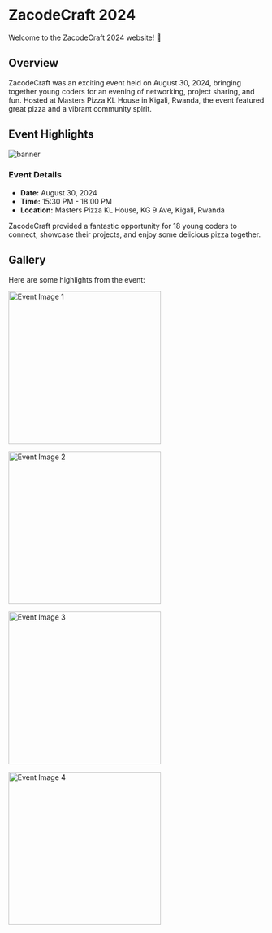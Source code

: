 # ZacodeCraft 2024

Welcome to the ZacodeCraft 2024 website! 🎉

## Overview

ZacodeCraft was an exciting event held on August 30, 2024, bringing together young coders for an evening of networking, project sharing, and fun. Hosted at Masters Pizza KL House in Kigali, Rwanda, the event featured great pizza and a vibrant community spirit.

## Event Highlights

![banner](https://github.com/user-attachments/assets/75d75cd2-4b1e-4549-b2d7-5c28f73f509f)

### Event Details

- **Date:** August 30, 2024
- **Time:** 15:30 PM - 18:00 PM
- **Location:** Masters Pizza KL House, KG 9 Ave, Kigali, Rwanda

ZacodeCraft provided a fantastic opportunity for 18 young coders to connect, showcase their projects, and enjoy some delicious pizza together.

## Gallery

Here are some highlights from the event:

<div style="display: flex; flex-wrap: wrap; gap: 15px;">
  <img src="https://github.com/user-attachments/assets/4adc830a-d437-4510-a691-b924e64e99a4" alt="Event Image 1" style="width: 300px; height: auto;">
  <img src="https://github.com/user-attachments/assets/27d7c790-e66f-48d7-8108-8762dc73e4be" alt="Event Image 2" style="width: 300px; height: auto;">
  <img src="https://github.com/user-attachments/assets/fdc8596e-dc1b-4bf3-8c8f-aa9520e77b47" alt="Event Image 3" style="width: 300px; height: auto;">
  <img src="https://github.com/user-attachments/assets/1edfe356-07cd-4b3c-bb45-406db1c2badd" alt="Event Image 4" style="width: 300px; height: auto;">
</div>
